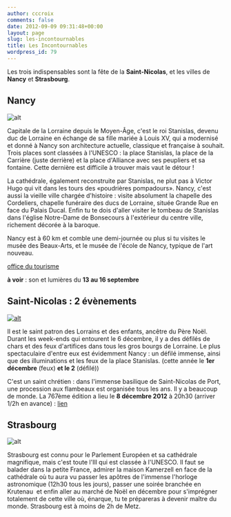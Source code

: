 ```yaml
---
author: cccroix
comments: false
date: 2012-09-09 09:31:48+00:00
layout: page
slug: les-incontournables
title: Les Incontournables
wordpress_id: 79
---
```


Les trois indispensables sont la fête de la **Saint-Nicolas**, et les villes de **Nancy** et **Strasbourg**.

## **Nancy**

![alt](http://www.linternaute.com/sortir/magazine/photo/nancy/image/place-stanislas-227948.jpg)

Capitale de la Lorraine depuis le Moyen-Âge, c'est le roi Stanislas, devenu duc de Lorraine en échange de sa fille mariée à Louis XV, qui a modernisé et donné à Nancy son architecture actuelle, classique et française à souhait. Trois places sont classées à l'UNESCO : la place Stanislas, la place de la Carrière (juste derrière) et la place d'Alliance avec ses peupliers et sa fontaine. Cette dernière est difficile à trouver mais vaut le détour !

La cathédrale, également reconstruite par Stanislas, ne plut pas à Victor Hugo qui vit dans les tours des «poudrières pompadours». Nancy, c'est aussi la vieille ville chargée d'histoire : visite absolument la chapelle des Cordeliers, chapelle funéraire des ducs de Lorraine, située Grande Rue en face du Palais Ducal. Enfin tu te dois d'aller visiter le tombeau de Stanislas dans l'église Notre-Dame de Bonsecours à l'extérieur du centre ville, richement décorée à la baroque.

Nancy est à 60 km et comble une demi-journée ou plus si tu visites le musée des Beaux-Arts, et le musée de l'école de Nancy, typique de l'art nouveau.

[office du tourisme](http://www.nancy-tourisme.fr/)

**à voir** : son et lumières du **13 au 16 septembre**

## Saint-Nicolas : 2 évènements

[![alt](http://cccroixmetz.files.wordpress.com/2012/09/procession-saint-nicolas171.jpeg)](http://cccroixmetz.files.wordpress.com/2012/09/procession-saint-nicolas171.jpeg)

Il est le saint patron des Lorrains et des enfants, ancêtre du Père Noël. Durant les week-ends qui entourent le 6 décembre, il y a des défilés de chars et des feux d'artifices dans tous les gros bourgs de Lorraine. Le plus spectaculaire d'entre eux est évidemment Nancy : un défilé immense, ainsi que des illuminations et les feux de la place Stanislas. (cette année le **1er décembre** (feux) **et le 2** (défilé))

C'est un saint chrétien : dans l'immense basilique de Saint-Nicolas de Port, une procession aux flambeaux est organisée tous les ans. Il y a beaucoup de monde. La 767ème édition a lieu le **8 décembre 2012** à 20h30 (arriver 1/2h en avance) : [lien](http://paroisse.stnicolas.free.fr/)

## **Strasbourg**

![alt](http://upload.wikimedia.org/wikipedia/commons/thumb/1/10/Strasbourg_Cathedral_inside.jpg/220px-Strasbourg_Cathedral_inside.jpg)

Strasbourg est connu pour le Parlement Européen et sa cathédrale magnifique, mais c'est toute l'Ill qui est classée à l'UNESCO. Il faut se balader dans la petite France, admirer la maison Kamerzell en face de la cathédrale où tu aura vu passer les apôtres de l'immense l'horloge astronomique (12h30 tous les jours), passer une soirée branchée en Krutenau  et enfin aller au marché de Noël en décembre pour s'imprégner totalement de cette ville où, énarque, tu te prépareras à devenir maître du monde.
Strasbourg est à moins de 2h de Metz.
